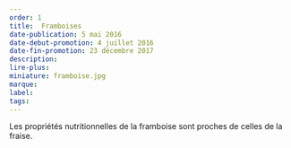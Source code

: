 ```yaml
---
order: 1
title:  Framboises
date-publication: 5 mai 2016
date-debut-promotion: 4 juillet 2016
date-fin-promotion: 23 décembre 2017
description:
lire-plus: 
miniature: framboise.jpg
marque:
label: 
tags: 
---
```


<!--fin-excerpt-->
<!-- ******************************** -->
<!-- **** début contenu détaillé **** -->

Les propriétés nutritionnelles de la framboise sont proches de celles de la fraise. 

<!-- **** fin contenu détaillé **** -->
<!-- ****************************** -->





